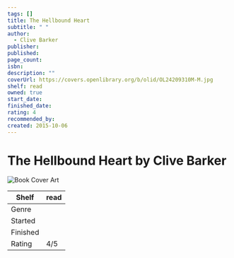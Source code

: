 ```yaml
---
tags: []
title: The Hellbound Heart
subtitle: " "
author:
  - Clive Barker
publisher: 
published: 
page_count: 
isbn: 
description: ""
coverUrl: https://covers.openlibrary.org/b/olid/OL24209310M-M.jpg
shelf: read
owned: true
start_date: 
finished_date: 
rating: 4
recommended_by: 
created: 2015-10-06
---
```


# The Hellbound Heart by Clive Barker

![Book Cover Art](https://covers.openlibrary.org/b/olid/OL24209310M-M.jpg)

| Shelf | read |
| --- | --- |
| Genre |  |
| Started |  |
| Finished |  |
| Rating | 4/5 |

